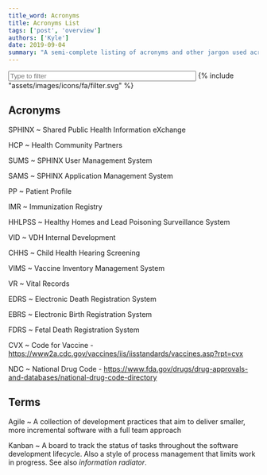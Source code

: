 ```yaml
---
title_word: Acronyms
title: Acronyms List
tags: ['post', 'overview']
authors: ['Kyle']
date: 2019-09-04
summary: "A semi-complete listing of acronyms and other jargon used across the State of Vermont"
---
```



<form id="form-filter" class="search mt-0" autocomplete="off">
    <input type="search" id="input-filter" class="hide-clear mt-1" placeholder="Type to filter" autocomplete="off">
    <label for="input-search" aria-label="Search Page" class="mt-1">
      {% include "assets/images/icons/fa/filter.svg" %}
    </label>
</form>

## Acronyms

SPHINX
    ~ Shared Public Health Information eXchange

HCP
    ~ Health Community Partners

SUMS
    ~ SPHINX User Management System

SAMS
    ~ SPHINX Application Management System

PP
    ~ Patient Profile

IMR
    ~ Immunization Registry

HHLPSS
    ~ Healthy Homes and Lead Poisoning Surveillance System

VID
    ~ VDH Internal Development

CHHS
    ~ Child Health Hearing Screening

VIMS
    ~ Vaccine Inventory Management System

VR
    ~ Vital Records

EDRS
    ~ Electronic Death Registration System

EBRS
    ~ Electronic Birth Registration System

FDRS
    ~ Fetal Death Registration System

CVX
    ~ Code for Vaccine  - https://www2a.cdc.gov/vaccines/iis/iisstandards/vaccines.asp?rpt=cvx

NDC
    ~ National Drug Code - https://www.fda.gov/drugs/drug-approvals-and-databases/national-drug-code-directory


## Terms

Agile
    ~ A collection of development practices that aim to deliver smaller, more incremental software with a full team approach

Kanban
    ~ A board to track the status of tasks throughout the software development lifecycle. Also a style of process management that limits work in progress. 
      See also *information radiator*.


<style>
.filtering dt,
.filtering dt + dd {
    display: none;
}

.filtering dt.marked,
.filtering dt.marked + dd {
    display: block;
}
form.search input {
    width: 75%;
}
</style>

<script src="/vendor/scripts/mark.js"></script>
<script src="/assets/scripts/filter-text.js"></script>
